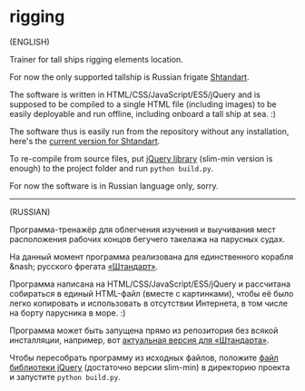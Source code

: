 # rigging

(ENGLISH)

Trainer for tall ships rigging elements location.

For now the only supported tallship is Russian frigate [Shtandart](https://www.shtandart.ru/frigate/).

The software is written in HTML/CSS/JavaScript/ES5/jQuery and is supposed to be compiled to a single HTML file (including images) to be easily deployable and run offline, including onboard a tall ship at sea. :)

The software thus is easily run from the repository without any installation, here's the [current version for Shtandart](https://rawgit.com/jolaf/rigging/master/shtandart.html).

To re-compile from source files, put [jQuery library](http://jquery.com/download/) (slim-min version is enough) to the project folder and run `python build.py`.

For now the software is in Russian language only, sorry.

---

(RUSSIAN)

Программа-тренажёр для облегчения изучения и выучивания мест расположения рабочих концов бегучего такелажа на парусных судах.

На данный момент программа реализована для единственного корабля &nash; русского фрегата [«Штандарт»](https://www.shtandart.ru/frigate/).

Программа написана на HTML/CSS/JavaScript/ES5/jQuery и рассчитана собираться в единый HTML-файл (вместе с картинками), чтобы её было легко копировать и использовать в отсутствии Интернета, в том числе на борту парусника в море. :)

Программа может быть запущена прямо из репозитория без всякой инсталляции, например, вот [актуальная версия для «Штандарта»](https://rawgit.com/jolaf/rigging/master/shtandart.html).

Чтобы пересобрать программу из исходных файлов, положите [файл библиотеки jQuery](http://jquery.com/download/) (достаточно версии slim-min) в директорию проекта и запустите `python build.py`.
